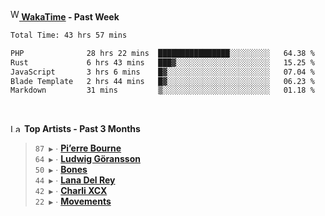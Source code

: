 <img src="https://github.com/dxnter/dxnter/assets/17434202/67b21fa4-d36d-46f9-9dec-f23d976b00ef" alt="WakaTime Logo" width="14" height="18"/><a href="https://wakatime.com/@dxnter" target="_blank"><strong> WakaTime</strong></a><strong> - Past Week</strong>

<!--START_SECTION:waka-->

```txt
Total Time: 43 hrs 57 mins

PHP              28 hrs 22 mins  ████████████████░░░░░░░░░   64.38 %
Rust             6 hrs 43 mins   ███▓░░░░░░░░░░░░░░░░░░░░░   15.25 %
JavaScript       3 hrs 6 mins    █▓░░░░░░░░░░░░░░░░░░░░░░░   07.04 %
Blade Template   2 hrs 44 mins   █▓░░░░░░░░░░░░░░░░░░░░░░░   06.23 %
Markdown         31 mins         ▒░░░░░░░░░░░░░░░░░░░░░░░░   01.18 %
```

<!--END_SECTION:waka-->

<br/>

<!--START_LASTFM_ARTISTS:{"period": "3month", "rows": 6}-->
<a href="https://last.fm" target="_blank"><img src="https://user-images.githubusercontent.com/17434202/215290617-e793598d-d7c9-428f-9975-156db1ba89cc.svg" alt="Last.fm Logo" width="18" height="13"/></a> **Top Artists - Past 3 Months**

> `87 ▶️` ∙ **[Pi’erre Bourne](https://www.last.fm/music/Pi%E2%80%99erre+Bourne)**<br/>
> `64 ▶️` ∙ **[Ludwig Göransson](https://www.last.fm/music/Ludwig+G%C3%B6ransson)**<br/>
> `50 ▶️` ∙ **[Bones](https://www.last.fm/music/Bones)**<br/>
> `44 ▶️` ∙ **[Lana Del Rey](https://www.last.fm/music/Lana+Del+Rey)**<br/>
> `42 ▶️` ∙ **[Charli XCX](https://www.last.fm/music/Charli+XCX)**<br/>
> `22 ▶️` ∙ **[Movements](https://www.last.fm/music/Movements)**<br/>
<!--END_LASTFM_ARTISTS-->
